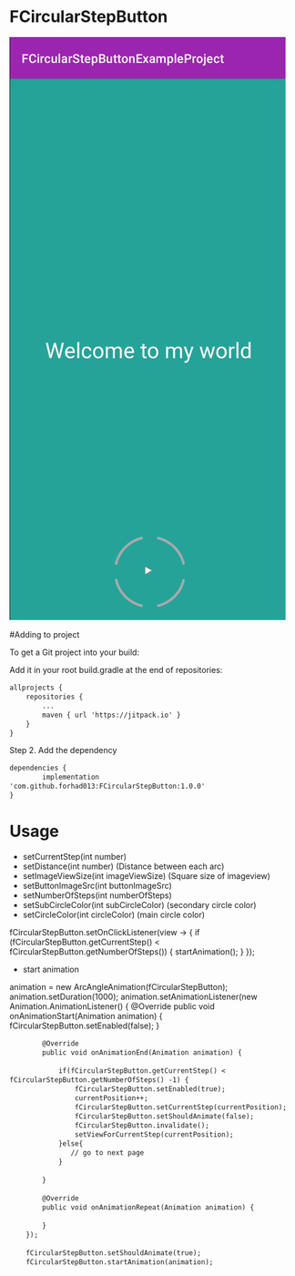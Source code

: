 # FCircularStepButton


![Alt text](sample.gif)



#Adding to project

To get a Git project into your build:

 
Add it in your root build.gradle at the end of repositories:

	allprojects {
		repositories {
			...
			maven { url 'https://jitpack.io' }
		}
	}
Step 2. Add the dependency

	dependencies {
	        implementation 'com.github.forhad013:FCircularStepButton:1.0.0'
	}


# Usage

- setCurrentStep(int number)
- setDistance(int number) (Distance between each arc)
- setImageViewSize(int imageViewSize) (Square size of imageview)
- setButtonImageSrc(int buttonImageSrc)
- setNumberOfSteps(int numberOfSteps)
- setSubCircleColor(int subCircleColor) (secondary circle color)
- setCircleColor(int circleColor) (main circle color)


 fCircularStepButton.setOnClickListener(view -> {
     if (fCircularStepButton.getCurrentStep() < fCircularStepButton.getNumberOfSteps()) {
           startAnimation();
        }
  });


* start animation

 animation = new ArcAngleAnimation(fCircularStepButton);
        animation.setDuration(1000);
        animation.setAnimationListener(new Animation.AnimationListener() {
            @Override
            public void onAnimationStart(Animation animation) {
                fCircularStepButton.setEnabled(false);
            }

            @Override
            public void onAnimationEnd(Animation animation) {

                if(fCircularStepButton.getCurrentStep() < fCircularStepButton.getNumberOfSteps() -1) {
                    fCircularStepButton.setEnabled(true);
                    currentPosition++;
                    fCircularStepButton.setCurrentStep(currentPosition);
                    fCircularStepButton.setShouldAnimate(false);
                    fCircularStepButton.invalidate();
                    setViewForCurrentStep(currentPosition);
                }else{
                   // go to next page
                }

            }

            @Override
            public void onAnimationRepeat(Animation animation) {

            }
        });

        fCircularStepButton.setShouldAnimate(true);
        fCircularStepButton.startAnimation(animation);



